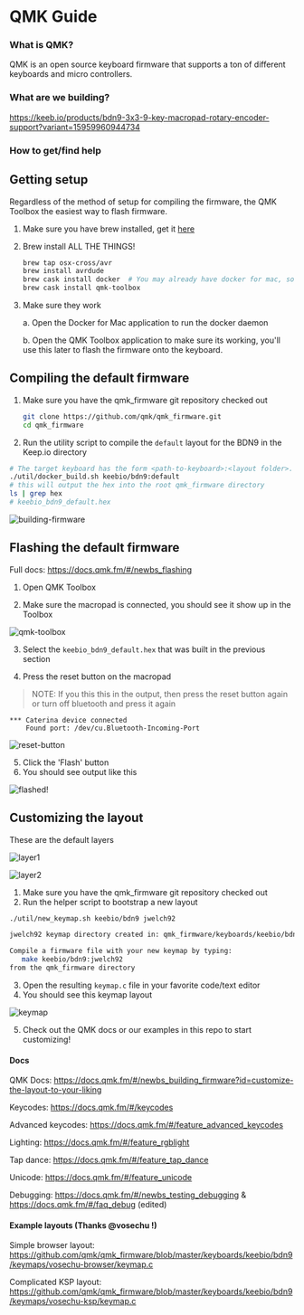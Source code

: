 # QMK Guide

### What is QMK?

QMK is an open source keyboard firmware that supports a ton of different keyboards and micro controllers.

### What are we building?

https://keeb.io/products/bdn9-3x3-9-key-macropad-rotary-encoder-support?variant=15959960944734

### How to get/find help

## Getting setup

Regardless of the method of setup for compiling the firmware, the QMK Toolbox the easiest way to flash firmware.

1. Make sure you have brew installed, get it [here](https://brew.sh/)

2. Brew install ALL THE THINGS!

   ```bash
   brew tap osx-cross/avr
   brew install avrdude
   brew cask install docker  # You may already have docker for mac, so skip this if you do
   brew cask install qmk-toolbox
   ```
3. Make sure they work

    a. Open the Docker for Mac application to run the docker daemon

    b. Open the QMK Toolbox application to make sure its working, you'll use this later to flash the firmware onto the keyboard.


## Compiling the default firmware

1. Make sure you have the qmk_firmware git repository checked out
    ```bash
    git clone https://github.com/qmk/qmk_firmware.git
    cd qmk_firmware
    ```
2. Run the utility script to compile the `default` layout for the BDN9 in the Keep.io directory


```bash
# The target keyboard has the form <path-to-keyboard>:<layout folder>.
./util/docker_build.sh keebio/bdn9:default
# this will output the hex into the root qmk_firmware directory
ls | grep hex
# keebio_bdn9_default.hex
```

![building-firmware](assets/build_output.png)

## Flashing the default firmware

Full docs: https://docs.qmk.fm/#/newbs_flashing

1. Open QMK Toolbox

2. Make sure the macropad is connected, you should see it show up in the Toolbox

![qmk-toolbox](assets/qmk_toolbox.png)

3. Select the `keebio_bdn9_default.hex` that was built in the previous section

4. Press the reset button on the macropad

> NOTE: If you this this in the output, then press the reset button again or turn off bluetooth and press it again

```
*** Caterina device connected
    Found port: /dev/cu.Bluetooth-Incoming-Port
```

![reset-button](assets/press_reset.png)

5. Click the 'Flash' button
6. You should see output like this

![flashed!](assets/successful_flash.png)

## Customizing the layout

These are the default layers

![layer1](assets/layer1.jpg)

![layer2](assets/layer2.jpg)

1. Make sure you have the qmk_firmware git repository checked out
2. Run the helper script to bootstrap a new layout

```bash
./util/new_keymap.sh keebio/bdn9 jwelch92
```

```bash
jwelch92 keymap directory created in: qmk_firmware/keyboards/keebio/bdn9/keymaps/

Compile a firmware file with your new keymap by typing:
   make keebio/bdn9:jwelch92
from the qmk_firmware directory
```

3. Open the resulting `keymap.c` file in your favorite code/text editor
4. You should see this keymap layout

![keymap](assets/keymap.png)

5. Check out the QMK docs or our examples in this repo to start customizing!

#### Docs

QMK Docs: https://docs.qmk.fm/#/newbs_building_firmware?id=customize-the-layout-to-your-liking

Keycodes: https://docs.qmk.fm/#/keycodes

Advanced keycodes: https://docs.qmk.fm/#/feature_advanced_keycodes

Lighting: https://docs.qmk.fm/#/feature_rgblight

Tap dance: https://docs.qmk.fm/#/feature_tap_dance

Unicode: https://docs.qmk.fm/#/feature_unicode

Debugging: https://docs.qmk.fm/#/newbs_testing_debugging & https://docs.qmk.fm/#/faq_debug (edited) 

#### Example layouts (Thanks @vosechu !)

Simple browser layout: https://github.com/qmk/qmk_firmware/blob/master/keyboards/keebio/bdn9/keymaps/vosechu-browser/keymap.c

Complicated KSP layout: https://github.com/qmk/qmk_firmware/blob/master/keyboards/keebio/bdn9/keymaps/vosechu-ksp/keymap.c

